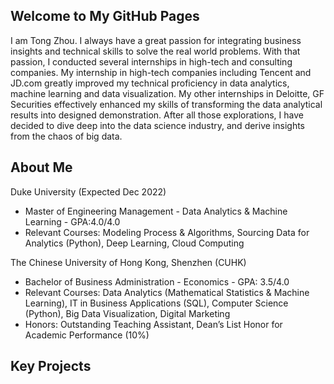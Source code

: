 ## Welcome to My GitHub Pages

I am Tong Zhou. I always have a great passion for integrating business insights and technical skills to solve the real world problems. With that passion, I conducted several internships in high-tech and consulting companies. My internship in high-tech companies including Tencent and JD.com greatly improved my technical proficiency in data analytics, machine learning and data visualization. My other internships in Deloitte, GF Securities effectively enhanced my skills of transforming the data analytical results into designed demonstration. After all those explorations, I have decided to dive deep into the data science industry, and  derive insights from the chaos of big data.

## About Me
Duke University (Expected Dec 2022)
* Master of Engineering Management - Data Analytics & Machine Learning - GPA:4.0/4.0
* Relevant Courses: Modeling Process & Algorithms, Sourcing Data for Analytics (Python), Deep Learning, Cloud Computing

The Chinese University of Hong Kong, Shenzhen (CUHK)                                                    	  
* Bachelor of Business Administration - Economics - GPA: 3.5/4.0       
* Relevant Courses: Data Analytics (Mathematical Statistics & Machine Learning), IT in Business Applications (SQL), Computer Science (Python), Big Data Visualization, Digital Marketing
* Honors: Outstanding Teaching Assistant, Dean’s List Honor for Academic Performance (10%)

## Key Projects
